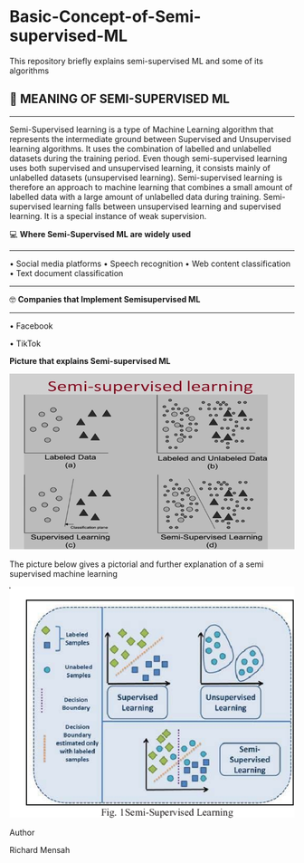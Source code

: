 # Basic-Concept-of-Semi-supervised-ML
This repository briefly explains semi-supervised ML and some of its algorithms

## 👋 **MEANING OF SEMI-SUPERVISED ML**
---
Semi-Supervised learning is a type of Machine Learning algorithm that represents the intermediate ground between Supervised and Unsupervised learning algorithms. It uses the combination of labelled and unlabelled datasets during the training period. Even though semi-supervised learning uses both supervised and unsupervised learning, it consists mainly of unlabelled datasets (unsupervised learning). 
Semi-supervised learning is therefore an approach to machine learning that combines a small amount of labelled data with a large amount of unlabelled data during training. Semi-supervised learning falls between unsupervised learning and supervised learning. It is a special instance of weak supervision.


💻 **Where Semi-Supervised ML are widely used**

---
•	Social media platforms
•	Speech recognition
•	Web content classification
•	Text document classification

---
🤓 **Companies that Implement Semisupervised ML**

---
•	Facebook

•	TikTok

**Picture that explains Semi-supervised ML**

![first ssl pic](./pic1/008.png)

The picture below gives a pictorial and further explanation of a semi supervised machine learning 

![second ssl pic](./pic2/006.png)


Author

Richard Mensah



